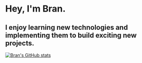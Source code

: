 # Hey, I'm Bran.

## I enjoy learning new technologies and implementing them to build exciting new projects.

[![Bran's GitHub stats](https://github-readme-stats.vercel.app/api?username=branyzp)](https://github.com/anuraghazra/github-readme-stats&show_icons=true&theme=radical)


